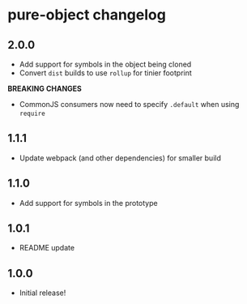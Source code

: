 # pure-object changelog

## 2.0.0

* Add support for symbols in the object being cloned
* Convert `dist` builds to use `rollup` for tinier footprint

**BREAKING CHANGES**

* CommonJS consumers now need to specify `.default` when using `require`

## 1.1.1

* Update webpack (and other dependencies) for smaller build

## 1.1.0

* Add support for symbols in the prototype

## 1.0.1

* README update

## 1.0.0

* Initial release!
